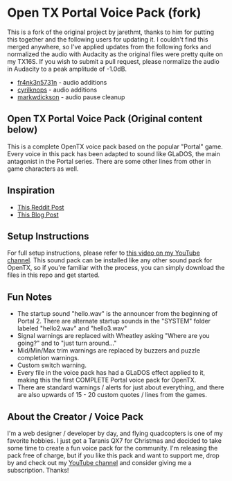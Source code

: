 # Open TX Portal Voice Pack (fork)

This is a fork of the original project by jarethmt, thanks to him for putting this together and the following users for updating it.  I couldn't find this merged anywhere, so I've applied updates from the following forks and normalized the audio with Audacity as the original files were pretty quite on my TX16S.  If you wish to submit a pull request, please normalize the audio in Audacity to a peak amplitude of -1.0dB.

- [fr4nk3n5731n](https://github.com/fr4nk3n5731n/Open-TX-Portal-Voice-Pack) - audio additions
- [cyrilknops](https://github.com/cyrilknops/Open-TX-Portal-Voice-Pack) - audio additions
- [markwdickson](https://github.com/markwdickson/Open-TX-Portal-Voice-Pack) - audio pause cleanup

## Open TX Portal Voice Pack (Original content below)

This is a complete OpenTX voice pack based on the popular "Portal" game. Every voice in this pack has been adapted to sound like GLaDOS, the main antagonist in the Portal series. There are some other lines from other in game characters as well.

## Inspiration

- [This Reddit Post](https://www.reddit.com/r/Multicopter/comments/4ybqup/i_made_a_glados_sound_pack_for_the_taranis/)
- [This Blog Post](http://allanrbo.blogspot.com/2016/09/glados-like-sound-pack-for-taranis.html)

## Setup Instructions

For full setup instructions, please refer to [this video on my YouTube channel](https://www.youtube.com/watch?v=2Q9X3i3uFAU). This sound pack can be installed like any other sound pack for OpenTX, so if you're familiar with the process, you can simply download the files in this repo and get started.

## Fun Notes

- The startup sound "hello.wav" is the announcer from the beginning of Portal 2. There are alternate startup sounds in the "SYSTEM" folder labeled "hello2.wav" and "hello3.wav"
- Signal warnings are replaced with Wheatley asking "Where are you going?" and to "just turn around..."
- Mid/Min/Max trim warnings are replaced by buzzers and puzzle completion warnings.
- Custom switch warning.
- Every file in the voice pack has had a GLaDOS effect applied to it, making this the first COMPLETE Portal voice pack for OpenTX.
- There are standard warnings / alerts for just about everything, and there are also upwards of 15 - 20 custom quotes / lines from the games.

## About the Creator / Voice Pack

I'm a web designer / developer by day, and flying quadcopters is one of my favorite hobbies. I just got a Taranis QX7 for Christmas and decided to take some time to create a fun voice pack for the community. I'm releasing the pack free of charge, but if you like this pack and want to support me, drop by and check out my [YouTube channel](https://www.youtube.com/channel/UCMK3_KYcJNlNJ_2X_UjrLfA) and consider giving me a subscription. Thanks!
